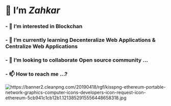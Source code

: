 # 👋 I’m _Zahkar_
###  - 👀 I’m interested in Blockchan
### - 🌱 I’m currently learning Decenteralize Web Applications & Centralize Web Applications 
###  - 💞️ I’m looking to collaborate Open source community ...
###  - 📫 How to reach me ...?
<picture>
  <source media="(prefers-color-scheme: light)" srcset="https://user-images.githubusercontent.com/80636305/130060453-875a6633-3ce1-4f19-9a7d-61ce4d286c90.png">
  <img alt="https://banner2.cleanpng.com/20190418/rgf/kisspng-ethereum-portable-network-graphics-computer-icons-developers-icon-request-icon-ethereum-5cb941c1cb12b1.1213852915556448658318.jpg">
</picture>
